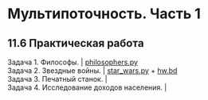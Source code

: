# Мультипоточность. Часть 1
## 11.6 Практическая работа

Задача 1. Философы. | [philosophers.py](https://github.com/wafflelios/Python-Advanced/blob/main/mod11/philosophers.py)<br>
Задача 2. Звездные войны. | [star_wars.py](https://github.com/wafflelios/Python-Advanced/blob/main/mod11/star_wars.py) + [hw.bd](https://github.com/wafflelios/Python-Advanced/blob/main/mod11/hw.db)<br>
Задача 3. Печатный станок. | <br>
Задача 4. Исследование доходов населения. | 
